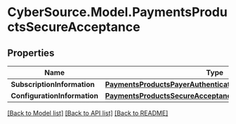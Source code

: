 # CyberSource.Model.PaymentsProductsSecureAcceptance
## Properties

Name | Type | Description | Notes
------------ | ------------- | ------------- | -------------
**SubscriptionInformation** | [**PaymentsProductsPayerAuthenticationSubscriptionInformation**](PaymentsProductsPayerAuthenticationSubscriptionInformation.md) |  | [optional] 
**ConfigurationInformation** | [**PaymentsProductsSecureAcceptanceConfigurationInformation**](PaymentsProductsSecureAcceptanceConfigurationInformation.md) |  | [optional] 

[[Back to Model list]](../README.md#documentation-for-models) [[Back to API list]](../README.md#documentation-for-api-endpoints) [[Back to README]](../README.md)

